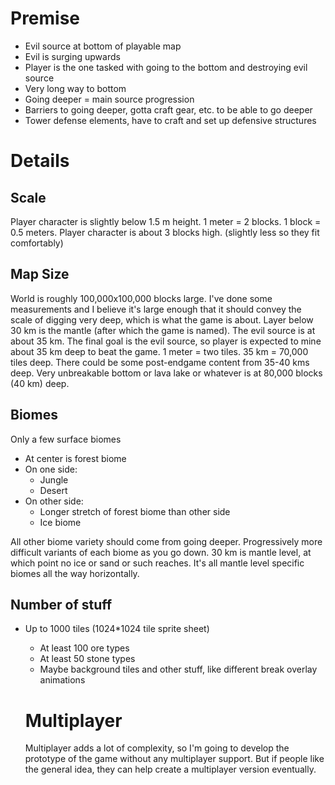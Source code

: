 # Premise

- Evil source at bottom of playable map
- Evil is surging upwards
- Player is the one tasked with going to the bottom and destroying evil source
- Very long way to bottom
- Going deeper = main source progression
- Barriers to going deeper, gotta craft gear, etc. to be able to go deeper
- Tower defense elements, have to craft and set up defensive structures

# Details

## Scale
Player character is slightly below 1.5 m height.
1 meter = 2 blocks.
1 block = 0.5 meters.
Player character is about 3 blocks high. (slightly less so they fit comfortably)

## Map Size

World is roughly 100,000x100,000 blocks large.
I've done some measurements and I believe it's large enough that it should convey
the scale of digging very deep, which is what the game is about.
Layer below 30 km is the mantle (after which the game is named).
The evil source is at about 35 km.
The final goal is the evil source, so player is expected to mine about 35 km deep to beat the game.
1 meter = two tiles. 35 km = 70,000 tiles deep.
There could be some post-endgame content from 35-40 kms deep.
Very unbreakable bottom or lava lake or whatever is at 80,000 blocks (40 km) deep.

## Biomes
Only a few surface biomes
- At center is forest biome
- On one side:
  - Jungle
  - Desert
- On other side:
  - Longer stretch of forest biome than other side
  - Ice biome

All other biome variety should come from going deeper.
Progressively more difficult variants of each biome as you go down.
30 km is mantle level, at which point no ice or sand or such reaches.
It's all mantle level specific biomes all the way horizontally.

## Number of stuff

- Up to 1000 tiles (1024*1024 tile sprite sheet)
  - At least 100 ore types
  - At least 50 stone types
  - Maybe background tiles and other stuff, like different break overlay animations

  # Multiplayer

  Multiplayer adds a lot of complexity, so I'm going to develop the prototype of the game without
  any multiplayer support.
  But if people like the general idea, they can help create a multiplayer version eventually.
